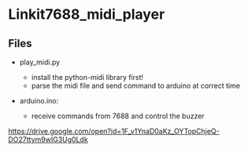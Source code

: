 # Linkit7688_midi_player

## Files
* play_midi.py
  * install the python-midi library first!
  * parse the midi file and send command to arduino at correct time
  
* arduino.ino: 
  * receive commands from 7688 and   control the buzzer



https://drive.google.com/open?id=1F_v1YnaD0aKz_OYTopChjeQ-DO27ttym9wIG3Ug0Ldk
